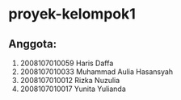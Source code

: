 # proyek-kelompok1
## Anggota:
1. 2008107010059 Haris Daffa
2. 2008107010033 Muhammad Aulia Hasansyah
3. 2008107010012 Rizka Nuzulia
4. 2008107010017 Yunita Yulianda
